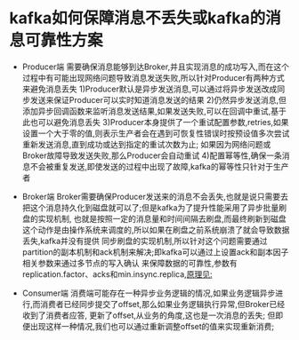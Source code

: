 # kafka如何保障消息不丢失或kafka的消息可靠性方案 
  - Producer端
    需要确保消息能够到达Broker,并且实现消息的成功写入,而在这个过程中有可能出现网络问题导致消息发送失败,所以针对Producer有两种方式来避免消息丢失
    1)Producer默认是异步发送消息,可以通过将异步发送改成同步发送来保证Producer可以实时知道消息发送的结果
    2)仍然异步发送消息,但添加异步回调函数来监听消息发送结果,如果发送失败,可以在回调中重试,基于此也可以避免消息丢失
    3)Producer本身提供了一个重试配置参数,retries,如果设置一个大于零的值,则表示生产者会在遇到可恢复性错误时按预设值多次尝试重新发送消息,直到成功或达到指定的重试次数为止;
  如果因为网络问题或Broker故障导致发送失败,那么Producer会自动重试
    4)配置幂等性,确保一条消息不会被重复发送,即使发送的过程中出现了故障,kafka的幂等性只针对于生产者

  - Broker端
    Broker需要确保Producer发送来的消息不会丢失,也就是说只需要去把这个消息持久化到磁盘就可以了;但是kafka为了提升性能采用了异步批量刷盘的实现机制,
  也就是按照一定的消息量和时间间隔去刷盘,而最终刷新到磁盘这个动作是由操作系统来调度的,所以如果在刷盘之前系统崩溃了就会导致数据丢失,kafka并没有提供
  同步刷盘的实现机制,所以针对这个问题需要通过partition的副本机制和ack机制来解决;即kafka可以通过上设置ack和副本因子相关参数来通过多节点的写入确认
  来保障数据的可靠性,参数有replication.factor、acks和min.insync.replica,[原理见:](8.kafka遵循着cap原则吗.md)

  - Consumer端
    消费端可能存在一种异步业务逻辑的情况,如果业务逻辑异步进行,而消费者已经同步提交了offset,那么如果业务逻辑执行异常,但Broker已经收到了消费者应答,
  更新了offset,从业务的角度,这也是一次消息的丢失;
    但即便出现这样一种情况,我们也可以通过重新调整offset的值来实现重新消费;